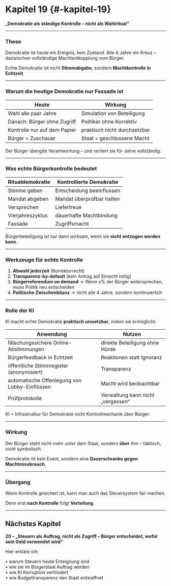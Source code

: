 # Kapitel 19 {#-kapitel-19}

**„Demokratie als ständige Kontrolle – nicht als Wahlritual“**

---

### These

Demokratie ist heute ein Ereignis, kein Zustand.
Alle 4 Jahre ein Kreuz –
dazwischen vollständige Machtentkopplung vom Bürger.

Echte Demokratie ist nicht **Stimmabgabe**,
sondern **Machtkontrolle in Echtzeit**.

---

### Warum die heutige Demokratie nur Fassade ist

| Heute                        | Wirkung                      |
| ---------------------------- | ---------------------------- |
| Wahl alle paar Jahre         | Simulation von Beteiligung   |
| Danach: Bürger ohne Zugriff  | Politiker ohne Korrektiv     |
| Kontrolle nur auf dem Papier | praktisch nicht durchsetzbar |
| Bürger = Zuschauer           | Staat = geschlossene Macht   |

Der Bürger übergibt Verantwortung –
und verliert sie für Jahre vollständig.

---

### Was echte Bürgerkontrolle bedeutet

| Ritualdemokratie | Kontrollierte Demokratie  |
| ---------------- | ------------------------- |
| Stimme geben     | Entscheidung beeinflussen |
| Mandat abgeben   | Mandat überprüfbar halten |
| Versprechen      | Liefertreue               |
| Vierjahreszyklus | dauerhafte Machtbindung   |
| Fassade          | Zugriffsmacht             |

Bürgerbeteiligung ist nur dann wirksam,
wenn sie **nicht entzogen werden kann**.

---

### Werkzeuge für echte Kontrolle

1. **Abwahl jederzeit** (Korrekturrecht)
2. **Transparenz-by-default** (kein Antrag auf Einsicht nötig)
3. **Bürgerreferendum on demand**
   → Wenn x% der Bürger widersprechen, muss Politik neu entscheiden
4. **Politische Zwischenbilanz**
   → nicht alle 4 Jahre, sondern kontinuierlich

---

### Rolle der KI

KI macht echte Demokratie **praktisch umsetzbar**, indem sie ermöglicht:

| Anwendung                                     | Nutzen                            |
| --------------------------------------------- | --------------------------------- |
| fälschungssichere Online-Abstimmungen         | direkte Beteiligung ohne Hürde    |
| Bürgerfeedback in Echtzeit                    | Reaktionen statt Ignoranz         |
| öffentliche Stimmregister (anonymisiert)      | Transparenz                       |
| automatische Offenlegung von Lobby-Einflüssen | Macht wird beobachtbar            |
| Prüfprotokolle                                | Verwaltung kann nicht „vergessen“ |

KI = Infrastruktur für Demokratie
nicht Kontrollmechanik über Bürger.

---

### Wirkung

Der Bürger steht nicht mehr *unter* dem Staat,
sondern **über** ihm – faktisch, nicht symbolisch.

Demokratie ist kein Event,
sondern eine **Dauerschranke gegen Machtmissbrauch**.

---

### Übergang

Wenn Kontrolle gesichert ist,
kann man auch das Steuersystem fair machen.

Denn erst **nach Kontrolle** folgt **Verteilung**.

---

## Nächstes Kapitel

**20 – „Steuern als Auftrag, nicht als Zugriff – Bürger entscheidet, wofür sein Geld verwendet wird“**

Hier erkläre ich:

• warum Steuern heute Enteignung sind  
• wie sie im Bürgerstaat Auftrag werden  
• wie KI Korruption verhindert  
• wie Budgettransparenz den Staat entwaffnet  
